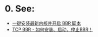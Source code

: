 # 0. See:
- [一键安装最新内核并开启 BBR 脚本 ]( https://github.com/AaG7xNnrgbzeyqc5woPS/bbr/blob/master/%E4%B8%80%E9%94%AE%E5%AE%89%E8%A3%85%E6%9C%80%E6%96%B0%E5%86%85%E6%A0%B8%E5%B9%B6%E5%BC%80%E5%90%AF%20BBR%20%E8%84%9A%E6%9C%AC)
- [TCP BBR - 如何安装、启动、停止BBR！](https://github.com/AaG7xNnrgbzeyqc5woPS/bbr/blob/master/TCP%20BBR%20-%20%E5%A6%82%E4%BD%95%E5%AE%89%E8%A3%85%E3%80%81%E5%90%AF%E5%8A%A8%E3%80%81%E5%81%9C%E6%AD%A2BBR%EF%BC%81)

